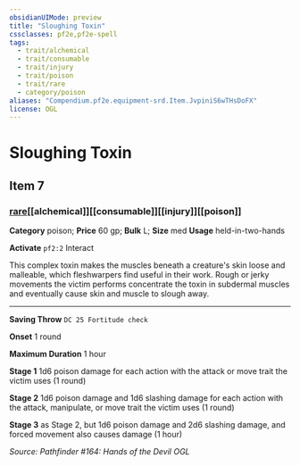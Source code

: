 ```yaml
---
obsidianUIMode: preview
title: "Sloughing Toxin"
cssclasses: pf2e,pf2e-spell
tags:
  - trait/alchemical
  - trait/consumable
  - trait/injury
  - trait/poison
  - trait/rare
  - category/poison
aliases: "Compendium.pf2e.equipment-srd.Item.JvpiniS6wTHsDoFX"
license: OGL
---
```

# Sloughing Toxin
## Item 7
### [rare](rare "Rare Rarity Trait")[[alchemical]][[consumable]][[injury]][[poison]]

**Category** poison; 
**Price** 60 gp; 
**Bulk** L; **Size** med
**Usage** held-in-two-hands

**Activate** `pf2:2` Interact

This complex toxin makes the muscles beneath a creature's skin loose and malleable, which fleshwarpers find useful in their work. Rough or jerky movements the victim performs concentrate the toxin in subdermal muscles and eventually cause skin and muscle to slough away.

* * *

**Saving Throw** `DC 25 Fortitude check`

**Onset** 1 round

**Maximum Duration** 1 hour

**Stage 1** 1d6 poison damage for each action with the attack or move trait the victim uses (1 round)

**Stage 2** 1d6 poison damage and 1d6 slashing damage for each action with the attack, manipulate, or move trait the victim uses (1 round)

**Stage 3** as Stage 2, but 1d6 poison damage and 2d6 slashing damage, and forced movement also causes damage (1 hour)

*Source: Pathfinder #164: Hands of the Devil*
*OGL*